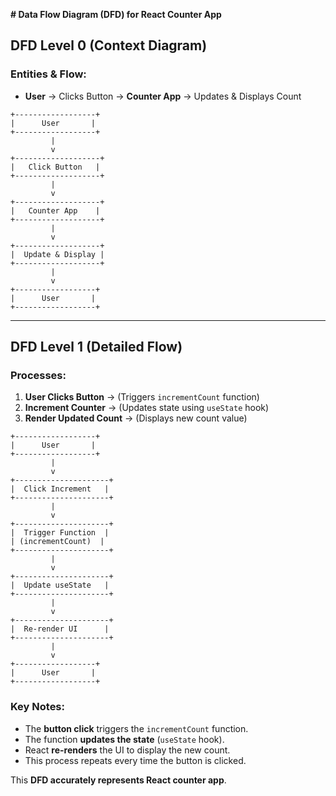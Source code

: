 **# Data Flow Diagram (DFD) for React Counter App**

## **DFD Level 0 (Context Diagram)**
### **Entities & Flow:**
- **User** → Clicks Button → **Counter App** → Updates & Displays Count

```
+------------------+
|      User       |
+------------------+
         |
         v
+-------------------+
|   Click Button   |
+-------------------+
         |
         v
+-------------------+
|   Counter App    |
+-------------------+
         |
         v
+-------------------+
|  Update & Display |
+-------------------+
         |
         v
+------------------+
|      User       |
+------------------+
```

---

## **DFD Level 1 (Detailed Flow)**
### **Processes:**
1. **User Clicks Button** → (Triggers `incrementCount` function)
2. **Increment Counter** → (Updates state using `useState` hook)
3. **Render Updated Count** → (Displays new count value)

```
+------------------+
|      User       |
+------------------+
         |
         v
+---------------------+
|  Click Increment   |
+---------------------+
         |
         v
+---------------------+
|  Trigger Function  |
| (incrementCount)  |
+---------------------+
         |
         v
+---------------------+
|  Update useState   |
+---------------------+
         |
         v
+---------------------+
|  Re-render UI      |
+---------------------+
         |
         v
+------------------+
|      User       |
+------------------+
```

### **Key Notes:**
- The **button click** triggers the `incrementCount` function.
- The function **updates the state** (`useState` hook).
- React **re-renders** the UI to display the new count.
- This process repeats every time the button is clicked.

This **DFD accurately represents  React counter app**. 

